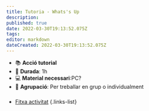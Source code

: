 ```yaml
---
title: Tutoria - Whats's Up
description: 
published: true
date: 2022-03-30T19:13:52.075Z
tags: 
editor: markdown
dateCreated: 2022-03-30T19:13:52.075Z
---
```


- :books: **Acció tutorial**
- :calendar: **Durada**: 1h
- :computer: **Material necessari**:PC?
- :busts_in_silhouette: **Agrupació**: Per treballar en grup o individualment

###

- [Fitxa activitat](/tutoria/activitat_no_és_culpa_meva.pdf)
{.links-list}